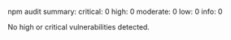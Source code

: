 npm audit summary:
  critical: 0
  high: 0
  moderate: 0
  low: 0
  info: 0

No high or critical vulnerabilities detected.
